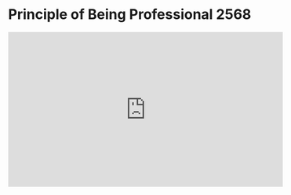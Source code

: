 # Principle of Being Professional 2568

   <iframe width="560" height="315"
src="https://youtu.be/embed/fzM7GbWFKYA" 
frameborder="0" 
allow="accelerometer; autoplay; encrypted-media; gyroscope; picture-in-picture" 
allowfullscreen></iframe>
